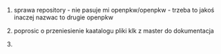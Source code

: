 1. sprawa repository - nie pasuje mi openpkw/openpkw - trzeba to jakoś inaczej nazwac to drugie openpkw

2. poprosic o przeniesienie kaatalogu pliki klk z master do dokumentacja

3.      
